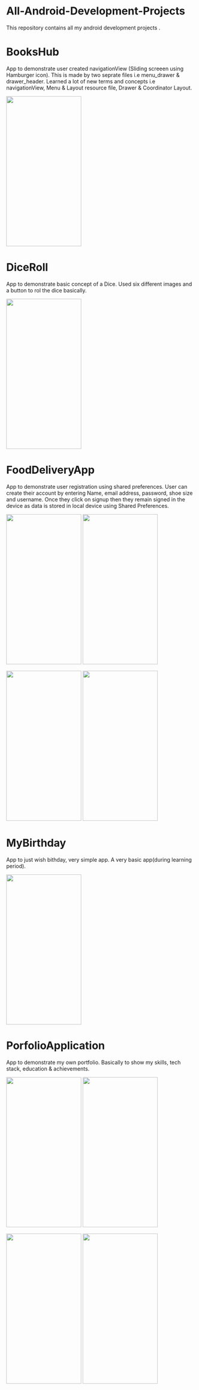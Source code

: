 # All-Android-Development-Projects
This repository contains all my android development projects .


# BooksHub

App to demonstrate user created navigationView (Sliding screeen using Hamburger icon).
This is made by two seprate files i.e menu_drawer & drawer_header.
Learned a lot of new terms and concepts i.e navigationView, Menu & Layout resource file,
Drawer & Coordinator Layout.

<img src="https://github.com/VirennnR/All-Android-Development-Projects/assets/90162515/b1aa45e8-27ac-4352-9165-db6b6eec4e1a" width="200" height="400" />


# DiceRoll
App to demonstrate basic concept of a Dice.
Used six different images and a button to rol the dice basically.

<img src="https://github.com/VirennnR/All-Android-Development-Projects/assets/90162515/a56d1118-c3dc-4ef9-a05a-9cfee6251e49" width="200" height="400" />


# FoodDeliveryApp

App to demonstrate user registration using shared preferences.
User can create their account by entering Name, email address, password, shoe size and username.
Once they click on signup then they remain signed in the device as data is stored in local device
using Shared Preferences.

<img src="https://github.com/VirennnR/All-Android-Development-Projects/assets/90162515/0a0e03d6-5b65-48ae-826a-4481afc45877" width="200" height="400" /> <img src="https://github.com/VirennnR/All-Android-Development-Projects/assets/90162515/f6008c6f-4b4f-4e4e-af96-c95504b2634f" width="200" height="400" />

<img src="https://github.com/VirennnR/All-Android-Development-Projects/assets/90162515/af22b020-1bdf-45ef-9199-089170d243d4" width="200" height="400" /> <img src="https://github.com/VirennnR/All-Android-Development-Projects/assets/90162515/8a74e3d1-4dfe-483c-8f94-b9caf964179d" width="200" height="400" />


# MyBirthday

App to just wish bithday, very simple app.
A very basic app(during learning period).

<img src="https://github.com/VirennnR/All-Android-Development-Projects/assets/90162515/fcd16a0b-efbc-4833-a3e5-6c88e22ee566" width="200" height="400" />


# PorfolioApplication

App to demonstrate my own portfolio.
Basically to show my skills, tech stack, education & achievements.

<img src="https://github.com/VirennnR/All-Android-Development-Projects/assets/90162515/fdb19481-d3fb-4d7e-a8fa-c214b6761d89" width="200" height="400" /> <img src="https://github.com/VirennnR/All-Android-Development-Projects/assets/90162515/aef0f311-d7c2-4084-a13e-8b513d9ad385" width="200" height="400" />

<img src="https://github.com/VirennnR/All-Android-Development-Projects/assets/90162515/4b4d6e71-0d58-4ca0-a470-5f3bb09855af" width="200" height="400" /> <img src="https://github.com/VirennnR/All-Android-Development-Projects/assets/90162515/8e13a82c-50cc-4996-9af7-237f17a9c25a" width="200" height="400" />








